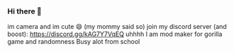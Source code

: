 ### Hi there 👋

im camera and im cute 😄 (my mommy said so)
join my discord server (and boost): https://discord.gg/kAG7Y7VqEQ
uhhhh I am mod maker for gorilla game and randomness
Busy alot from school
